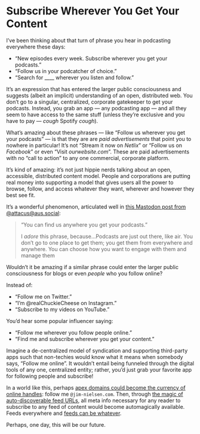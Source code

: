 # Subscribe Wherever You Get Your Content

I’ve been thinking about that turn of phrase you hear in podcasting everywhere these days:

- “New episodes every week. Subscribe wherever you get your podcasts.”
- “Follow us in your podcatcher of choice.”
- “Search for ____ wherever you listen and follow.”

It’s an expression that has entered the larger public consciousness and suggests (albeit an implicit) understanding of an open, distributed web. You don’t go to a singular, centralized, corporate gatekeeper to get your podcasts. Instead, you grab an app — any podcasting app — and all they seem to have access to the same stuff (unless they’re exclusive and you have to pay — _cough_ Spotify _cough_).

What’s amazing about these phrases — like “Follow us wherever you get your podcasts” — is that they are are _paid advertisements_ that point you to nowhere in particular! It’s not “Stream it now on _Netlix_” or “Follow us on _Facebook_” or even “Visit _ourwebsite.com_”. These are paid advertisements with no “call to action” to any one commercial, corporate platform.

It’s kind of amazing: it’s not just hippie nerds talking about an open, accessible, distributed content model. People and corporations are putting real money into supporting a model that gives users all the power to browse, follow, and access whatever they want, wherever and however they best see fit.

It’s a wonderful phenomenon, articulated well in [this Mastodon post from @attacus@aus.social](https://aus.social/@attacus/109499740512576514):

> “You can find us anywhere you get your podcasts.”
>
> I *adore* this phrase, because…Podcasts are just out there, like air. You don’t go to one place to get them; you get them from everywhere and anywhere. You can choose how you want to engage with them and manage them

Wouldn’t it be amazing if a similar phrase could enter the larger public consciousness for blogs or even _people_ who you follow online?

Instead of:

- “Follow me on Twitter.”
- “I’m @realChuckieCheese on Instagram.” 
- “Subscribe to my videos on YouTube.”

You’d hear some popular influencer saying:

- “Follow me wherever you follow people online.”
- “Find me and subscribe wherever you get your content.”

Imagine a de-centralized model of syndication and supporting third-party apps such that non-techies would know what it means when somebody says, “Follow me online”. It wouldn’t entail being funneled through the digital tools of any one, centralized entity; rather, you’d just grab your favorite app for following people and subscribe!

In a world like this, perhaps [apex domains could become the currency of online handles](https://twitter.com/jimniels/status/1597654715873267713): follow me `@jim-nielsen.com`. Then, through [the magic of auto-discoverable feed URLs](https://blog.jim-nielsen.com/2021/automatically-discoverable-rss-feeds/), all meta info necessary for any  reader to subscribe to any feed of content would become automagically available. Feeds everywhere and [feeds can be whatever](https://chriscoyier.net/2023/01/04/feeds-can-be-whatever/).

Perhaps, one day, this will be our future.